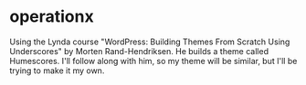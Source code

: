 # operationx
Using the Lynda course "WordPress: Building Themes From Scratch Using Underscores" by Morten Rand-Hendriksen. He builds a theme called Humescores. I'll follow along with him, so my theme will be similar, but I'll be trying to make it my own.
